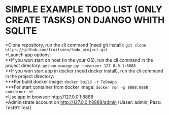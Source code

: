 # SIMPLE EXAMPLE TODO LIST (ONLY CREATE TASKS) ON DJANGO WHITH SQLITE
*Clone repository, run the cli command (need git install): ```git clone https://github.com/fruitsmen/todo_project.git```  
*Launch app options:  
**If you won start on host (in the your OS), run the cli command in the project directory: ```python manage.py runserver 127.0.0.1:8888```  
**If you won start app in docker (need docker install), run the cli command in the project directory:  
***For build docker image: ```docker build -t ToDoApp .```  
***For start container from docker image: ```docker run -p 8888:8888 container-id```  
*Use app in browser: http://127.0.0.1:8888  
*Administrate account on http://127.0.0.1:8888/admin (Uaser: admin; Pass: Test911Test)  
